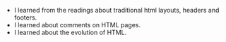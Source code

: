  * I learned from the readings about traditional html layouts, headers and footers. 
  * I learned about comments on HTML pages.
  * I learned about the evolution of HTML.
